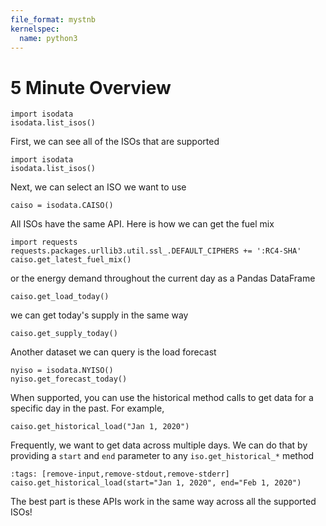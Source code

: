 ```yaml
---
file_format: mystnb
kernelspec:
  name: python3
---
```


# 5 Minute Overview

```{code-cell}
import isodata
isodata.list_isos()
```

First, we can see all of the ISOs that are supported

```{code-cell}
import isodata
isodata.list_isos()
```

Next, we can select an ISO we want to use

```{code-cell}
caiso = isodata.CAISO()
```

All ISOs have the same API. Here is how we can get the fuel mix

```{code-cell}
import requests
requests.packages.urllib3.util.ssl_.DEFAULT_CIPHERS += ':RC4-SHA'
caiso.get_latest_fuel_mix()
```

or the energy demand throughout the current day as a Pandas DataFrame

```{code-cell}
caiso.get_load_today()
```

we can get today's supply in the same way

```{code-cell}
caiso.get_supply_today()
```

Another dataset we can query is the load forecast

```{code-cell}
nyiso = isodata.NYISO()
nyiso.get_forecast_today()
```

When supported, you can use the historical method calls to get data for a specific day in the past. For example,

```{code-cell}
caiso.get_historical_load("Jan 1, 2020")
```

Frequently, we want to get data across multiple days. We can do that by providing a `start` and `end` parameter to any `iso.get_historical_*` method

```{code-cell}
:tags: [remove-input,remove-stdout,remove-stderr]
caiso.get_historical_load(start="Jan 1, 2020", end="Feb 1, 2020")
```

The best part is these APIs work in the same way across all the supported ISOs!

